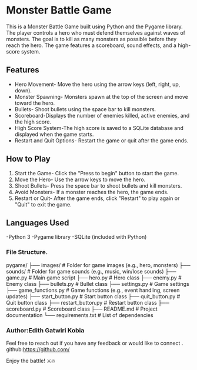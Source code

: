 # Monster Battle Game
This is a Monster Battle Game built using Python and the Pygame library. The player controls a hero who must defend themselves against waves of monsters. The goal is to kill as many monsters as possible before they reach the hero. The game features a scoreboard, sound effects, and a high-score system.

## Features
- Hero Movement- Move the hero using the arrow keys (left, right, up, down).
- Monster Spawning- Monsters spawn at the top of the screen and move toward the hero.
- Bullets- Shoot bullets using the space bar to kill monsters.
- Scoreboard-Displays the number of enemies killed, active enemies, and the high score.
- High Score System-The high score is saved to a SQLite database and displayed when the game starts.
- Restart and Quit Options- Restart the game or quit after the game ends.

## How to Play
1. Start the Game- Click the "Press to begin" button to start the game.
2. Move the Hero- Use the arrow keys to move the hero.
3. Shoot Bullets- Press the space bar to shoot bullets and kill monsters.
4. Avoid Monsters- If a monster reaches the hero, the game ends.
5. Restart or Quit- After the game ends, click "Restart" to play again or "Quit" to exit the game.

## Languages Used
-Python 3
-Pygame library
-SQLite (included with Python)

### File Structure.
pygame/
├── images/                  # Folder for game images (e.g., hero, monsters)
├── sounds/                  # Folder for game sounds (e.g., music, win/lose sounds)
├── game.py                  # Main game script
├── hero.py                  # Hero class
├── enemy.py                 # Enemy class
├── bullets.py               # Bullet class
├── settings.py              # Game settings
├── game_functions.py        # Game functions (e.g., event handling, screen updates)
├── start_button.py          # Start button class
├── quit_button.py           # Quit button class
├── restart_button.py        # Restart button class
├── scoreboard.py            # Scoreboard class
├── README.md                # Project documentation
└── requirements.txt         # List of dependencies

### Author:Edith Gatwiri Kobia
Feel free to reach out if you have any feedback or would like to connect . github:https://github.com/

Enjoy the battle! ⚔️🔥